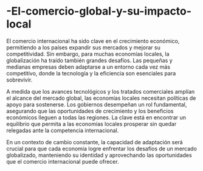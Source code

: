 # -El-comercio-global-y-su-impacto-local
El comercio internacional ha sido clave en el crecimiento económico, permitiendo a los países expandir sus mercados y mejorar su competitividad. Sin embargo, para muchas economías locales, la globalización ha traído también grandes desafíos. Las pequeñas y medianas empresas deben adaptarse a un entorno cada vez más competitivo, donde la tecnología y la eficiencia son esenciales para sobrevivir.

A medida que los avances tecnológicos y los tratados comerciales amplían el alcance del mercado global, las economías locales necesitan políticas de apoyo para sostenerse. Los gobiernos desempeñan un rol fundamental, asegurando que las oportunidades de crecimiento y los beneficios económicos lleguen a todas las regiones. La clave está en encontrar un equilibrio que permita a las economías locales prosperar sin quedar relegadas ante la competencia internacional.

En un contexto de cambio constante, la capacidad de adaptación será crucial para que cada economía logre enfrentar los desafíos de un mercado globalizado, manteniendo su identidad y aprovechando las oportunidades que el comercio internacional puede ofrecer.
